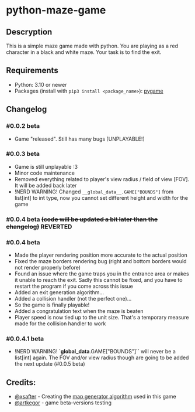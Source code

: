 # python-maze-game
## Descryption
This is a simple maze game made with python. You are playing as a red character in a black and white maze. Your task is to find the exit.

## Requirements
- Python: 3.10 or newer
- Packages (install with `pip3 install <package_name>`): [pygame](https://pypi.org/project/pygame/)

## Changelog
### #0.0.2 beta
- Game "released". Still has many bugs [UNPLAYABLE!]
### #0.0.3 beta
- Game is still unplayable :3
- Minor code maintenance
- Removed everything related to player's view radius / field of view [FOV]. It will be added back later
- !NERD WARNING! Changed `__global_data__.GAME["BOUNDS"]` from list[int] to int type, now you cannot set different height and width for the game
### #0.0.4 beta ~~(code will be updated a bit later than the changelog)~~ REVERTED
### #0.0.4 beta
- Made the player rendering position more accurate to the actual position
- Fixed the maze borders rendering bug (right and bottom borders would not render properly before)
- Found an issue where the game traps you in the entrance area or makes it unable to reach the exit. Sadly this cannot be fixed, and you have to restart the program if you come across this issue
- Added an exit generation algorithm...
- Added a collision handler (not the perfect one)...
- So the game is finally playable!
- Added a congratulation text when the maze is beaten
- Player speed is now tied up to the unit size. That's a temporary measure made for the collision handler to work
### #0.0.4.1 beta
- !NERD WARNING! `__global_data__.GAME["BOUNDS"]`` will never be a list[int] again. The FOV and/or view radius though are going to be added the next update (#0.0.5 beta)

## Credits:
- [@xsafter](https://github.com/xsafter) - Creating the [map generator algorithm](https://github.com/xsafter/map-generator) used in this game
- [@artkegor](https://github.com/artkegor) - game beta-versions testing
